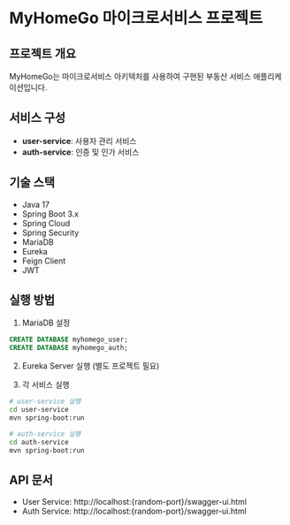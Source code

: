 # MyHomeGo 마이크로서비스 프로젝트

## 프로젝트 개요
MyHomeGo는 마이크로서비스 아키텍처를 사용하여 구현된 부동산 서비스 애플리케이션입니다.

## 서비스 구성
- **user-service**: 사용자 관리 서비스
- **auth-service**: 인증 및 인가 서비스

## 기술 스택
- Java 17
- Spring Boot 3.x
- Spring Cloud
- Spring Security
- MariaDB
- Eureka
- Feign Client
- JWT

## 실행 방법
1. MariaDB 설정
```sql
CREATE DATABASE myhomego_user;
CREATE DATABASE myhomego_auth;
```

2. Eureka Server 실행 (별도 프로젝트 필요)

3. 각 서비스 실행
```bash
# user-service 실행
cd user-service
mvn spring-boot:run

# auth-service 실행
cd auth-service
mvn spring-boot:run
```

## API 문서
- User Service: http://localhost:{random-port}/swagger-ui.html
- Auth Service: http://localhost:{random-port}/swagger-ui.html